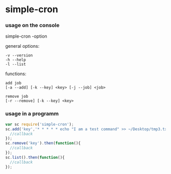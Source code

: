# simple-cron

### usage on the console

simple-cron -option 

general options: 

	-v --version
	-h --help
	-l --list


functions:

	add job    
	[-a --add] [-k --key] <key> [-j --job] <job>
    
	remove job
	[-r --remove] [-k --key] <key> 
  
### usage in a programm

```javascript
var sc require('simple-cron');
sc.add('key','* * * * * echo "I am a test command" >> ~/Desktop/tmp3.txt').then(function(){
  //callback
});
sc.remove('key').then(function(){
  //callback
});
sc.list().then(function(){
  //callback
});
```

